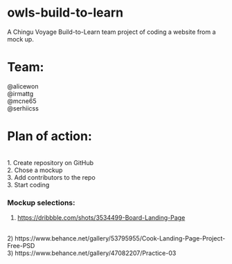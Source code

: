 # owls-build-to-learn
A Chingu Voyage Build-to-Learn team project of coding a website from a mock up.

# Team:
@alicewon
<br>
@irmattg
<br>
@mcne65
<br>
@serhiicss

# Plan of action:
<br>
1. Create repository on GitHub
<br>
2. Chose a mockup
<br>
3. Add contributors to the repo
<br>
3. Start coding

### Mockup selections:
1) https://dribbble.com/shots/3534499-Board-Landing-Page
<br>
2) https://www.behance.net/gallery/53795955/Cook-Landing-Page-Project-Free-PSD
<br>
3) https://www.behance.net/gallery/47082207/Practice-03

